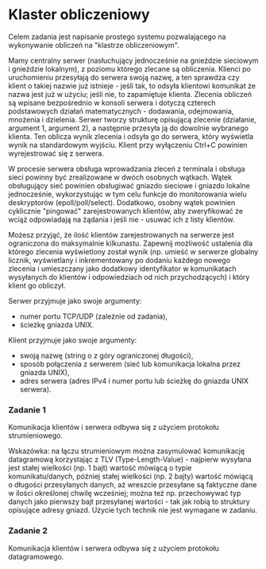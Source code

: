 # Klaster obliczeniowy

Celem zadania jest napisanie prostego systemu pozwalającego na wykonywanie obliczeń na "klastrze obliczeniowym".

Mamy centralny serwer (nasłuchujący jednocześnie na gnieździe sieciowym i gnieździe lokalnym), z poziomu którego zlecane są obliczenia. Klienci po uruchomieniu przesyłają do serwera swoją nazwę, a ten sprawdza czy klient o takiej nazwie już istnieje - jeśli tak, to odsyła klientowi komunikat że nazwa jest już w użyciu; jeśli nie, to zapamiętuje klienta. Zlecenia obliczeń są wpisane bezpośrednio w konsoli serwera i dotyczą czterech podstawowych działań matematycznych - dodawania, odejmowania, mnożenia i dzielenia. Serwer tworzy strukturę opisującą zlecenie (działanie, argument 1, argument 2), a następnie przesyła ją do dowolnie wybranego klienta. Ten oblicza wynik zlecenia i odsyła go do serwera, który wyświetla wynik na standardowym wyjściu. Klient przy wyłączeniu Ctrl+C powinien wyrejestrować się z serwera.

W procesie serwera obsługa wprowadzania zleceń z terminala i obsługa sieci powinny być zrealizowane w dwóch osobnych wątkach. Wątek obsługujący sieć powinien obsługiwać gniazdo sieciowe i gniazdo lokalne jednocześnie, wykorzystując w tym celu funkcje do monitorowania wielu deskryptorów (epoll/poll/select). Dodatkowo, osobny wątek powinien cyklicznie "pingować" zarejestrowanych klientów, aby zweryfikować że wciąż odpowiadają na żądania i jeśli nie - usuwać ich z listy klientów.

Możesz przyjąć, że ilość klientów zarejestrowanych na serwerze jest ograniczona do maksymalnie kilkunastu. Zapewnij możliwość ustalenia dla którego zlecenia wyświetlony został wynik (np. umieść w serwerze globalny licznik, wyświetlany i inkrementowany po dodaniu każdego nowego zlecenia i umieszczany jako dodatkowy identyfikator w komunikatach wysyłanych do klientów i odpowiedziach od nich przychodzących) i który klient go obliczył.

Serwer przyjmuje jako swoje argumenty:
 - numer portu TCP/UDP (zależnie od zadania),
 - ścieżkę gniazda UNIX.

Klient przyjmuje jako swoje argumenty:
 - swoją nazwę (string o z góry ograniczonej długości),
 - sposób połączenia z serwerem (sieć lub komunikacja lokalna przez gniazda UNIX),
 - adres serwera (adres IPv4 i numer portu lub ścieżkę do gniazda UNIX serwera).

### Zadanie 1
Komunikacja klientów i serwera odbywa się z użyciem protokołu strumieniowego.

Wskazówka: na łączu strumieniowym można zasymulować komunikację datagramową korzystając z TLV (Type-Length-Value) - najpierw wysyłana jest stałej wielkości (np. 1 bajt) wartość mówiącą o typie komunikatu/danych, później stałej wielkości (np. 2 bajty) wartość mówiącą o długości przesyłanych danych, aż wreszcie przesyłane są faktyczne dane w ilości określonej chwilę wcześniej; można też np. przechowywać typ danych jako pierwszy bajt przesyłanej wartości - tak jak robią to struktury opisujące adresy gniazd. Użycie tych technik nie jest wymagane w zadaniu.

### Zadanie 2
Komunikacja klientów i serwera odbywa się z użyciem protokołu datagramowego.
